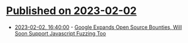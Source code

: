 # [Published on 2023-02-02](index.md)

* [2023-02-02, 16:40:00](https://it.slashdot.org/story/23/02/02/1635244/google-expands-open-source-bounties-will-soon-support-javascript-fuzzing-too?utm_source=rss1.0mainlinkanon&utm_medium=feed) - [Google Expands Open Source Bounties, Will Soon Support Javascript Fuzzing Too](https://it.slashdot.org/story/23/02/02/1635244/google-expands-open-source-bounties-will-soon-support-javascript-fuzzing-too?utm_source=rss1.0mainlinkanon&utm_medium=feed)
